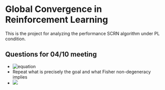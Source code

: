 # Global Convergence in Reinforcement Learning
This is the project for analyzing the performance SCRN algorithm under PL condition.


## Questions for 04/10 meeting
- ![equation](https://latex.codecogs.com/svg.image?\text{How&space;are&space;we&space;computing}&space;\hspace{2pt}&space;J(\theta^*)?)
- Repeat what is precisely the goal and what Fisher non-degeneracy implies
- <img src="https://latex.codecogs.com/gif.latex?\text{Are we assuming} \epsilon' = 0 \text{in the experiments?}" />
